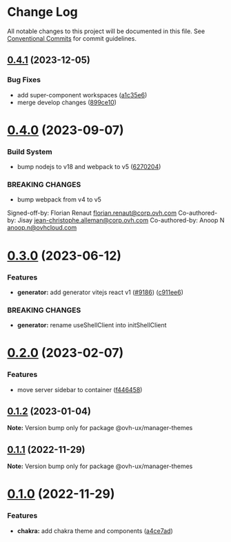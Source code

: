 # Change Log

All notable changes to this project will be documented in this file.
See [Conventional Commits](https://conventionalcommits.org) for commit guidelines.

## [0.4.1](https://github.com/ovh/manager/compare/@ovh-ux/manager-themes@0.4.0...@ovh-ux/manager-themes@0.4.1) (2023-12-05)


### Bug Fixes

* add super-component workspaces ([a1c35e6](https://github.com/ovh/manager/commit/a1c35e6817d3f41925954c16b381ebeaea440bd7))
* merge develop changes ([899ce10](https://github.com/ovh/manager/commit/899ce10676ccccdf4fa6da656b4d2890b2a61ecb))





# [0.4.0](https://github.com/ovh/manager/compare/@ovh-ux/manager-themes@0.3.0...@ovh-ux/manager-themes@0.4.0) (2023-09-07)


### Build System

* bump nodejs to v18 and webpack to v5 ([6270204](https://github.com/ovh/manager/commit/6270204e59bbfb87ec000c5853be08027affbb69))


### BREAKING CHANGES

* bump webpack from v4 to v5

Signed-off-by: Florian Renaut <florian.renaut@corp.ovh.com>
Co-authored-by: Jisay <jean-christophe.alleman@corp.ovh.com>
Co-authored-by: Anoop N <anoop.n@ovhcloud.com>





# [0.3.0](https://github.com/ovh/manager/compare/@ovh-ux/manager-themes@0.2.0...@ovh-ux/manager-themes@0.3.0) (2023-06-12)


### Features

* **generator:**  add generator vitejs react v1 ([#9186](https://github.com/ovh/manager/issues/9186)) ([c911ee6](https://github.com/ovh/manager/commit/c911ee6168e2803e2022dc0e275f242953ad8255))


### BREAKING CHANGES

* **generator:** rename useShellClient into initShellClient





# [0.2.0](https://github.com/ovh/manager/compare/@ovh-ux/manager-themes@0.1.2...@ovh-ux/manager-themes@0.2.0) (2023-02-07)


### Features

* move server sidebar to container ([f446458](https://github.com/ovh/manager/commit/f446458542308f1ba0ae2cbccf9ed198081b5daa))





## [0.1.2](https://github.com/ovh/manager/compare/@ovh-ux/manager-themes@0.1.1...@ovh-ux/manager-themes@0.1.2) (2023-01-04)

**Note:** Version bump only for package @ovh-ux/manager-themes





## [0.1.1](https://github.com/ovh/manager/compare/@ovh-ux/manager-themes@0.1.0...@ovh-ux/manager-themes@0.1.1) (2022-11-29)

**Note:** Version bump only for package @ovh-ux/manager-themes





# [0.1.0](https://github.com/ovh/manager/compare/@ovh-ux/manager-themes@0.0.0...@ovh-ux/manager-themes@0.1.0) (2022-11-29)


### Features

* **chakra:** add chakra theme and components ([a4ce7ad](https://github.com/ovh/manager/commit/a4ce7adc01f59dcea9d0add60cc6c3ed225c13de))
